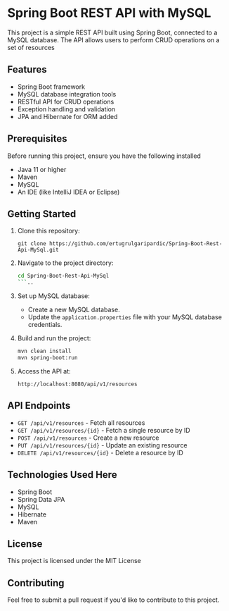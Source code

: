 # Spring Boot REST API with MySQL

This project is a simple REST API built using Spring Boot, connected to a MySQL database. The API allows users to perform CRUD operations on a set of resources

## Features

- Spring Boot framework
- MySQL database integration tools
- RESTful API for CRUD operations
- Exception handling and validation
- JPA and Hibernate for ORM added
 
## Prerequisites

Before running this project, ensure you have the following installed
- Java 11 or higher
- Maven
- MySQL
- An IDE (like IntelliJ IDEA or Eclipse)

## Getting Started
1. Clone this repository:
    ```
    git clone https://github.com/ertugrulgaripardic/Spring-Boot-Rest-Api-MySql.git
    ```
2. Navigate to the project directory:
    ```bash
    cd Spring-Boot-Rest-Api-MySql
    ```..
3. Set up MySQL database:
    - Create a new MySQL database.
    - Update the `application.properties` file with your MySQL database credentials.
      
4. Build and run the project:
    ```bash
    mvn clean install
    mvn spring-boot:run
    ```
5. Access the API at:
    ```
    http://localhost:8080/api/v1/resources
    ```
    
## API Endpoints
- `GET /api/v1/resources` - Fetch all resources
- `GET /api/v1/resources/{id}` - Fetch a single resource by ID
- `POST /api/v1/resources` - Create a new resource
- `PUT /api/v1/resources/{id}` - Update an existing resource
- `DELETE /api/v1/resources/{id}` - Delete a resource by ID

## Technologies Used Here
- Spring Boot
- Spring Data JPA
- MySQL
- Hibernate
- Maven

## License
This project is licensed under the MIT License

## Contributing
Feel free to submit a pull request if you'd like to contribute to this project.
